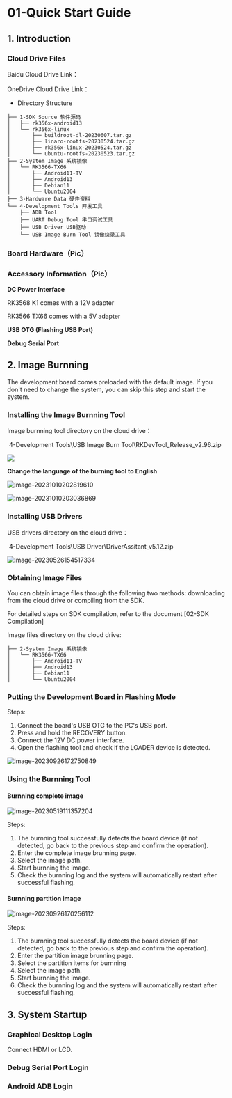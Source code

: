 # 01-Quick Start Guide



## 1. Introduction

### Cloud Drive Files

Baidu Cloud Drive Link：

OneDrive Cloud Drive Link：



* Directory Structure

```
├── 1-SDK Source 软件源码
│   ├── rk356x-android13
│   └── rk356x-linux
│       ├── buildroot-dl-20230607.tar.gz
│       ├── linaro-rootfs-20230524.tar.gz
│       ├── rk356x-linux-20230524.tar.gz
│       └── ubuntu-rootfs-20230523.tar.gz
├── 2-System Image 系统镜像
│   └── RK3566-TX66
│       ├── Android11-TV
│       ├── Android13
│       ├── Debian11
│       └── Ubuntu2004
├── 3-Hardware Data 硬件资料
└── 4-Development Tools 开发工具
    ├── ADB Tool
    ├── UART Debug Tool 串口调试工具
    ├── USB Driver USB驱动
    └── USB Image Burn Tool 镜像烧录工具
```





### Board Hardware（Pic）





### Accessory Information（Pic）

**DC Power Interface**

RK3568 K1 comes with a 12V adapter

RK3566 TX66 comes with a 5V adapter



**USB OTG (Flashing USB Port)**





**Debug Serial Port**







## 2. Image Burnning

The development board comes preloaded with the default image. If you don't need to change the system, you can skip this step and start the system.



### Installing the Image Burnning Tool

Image burnning tool directory on the cloud drive：

​	4-Development Tools\USB Image Burn Tool\RKDevTool\_Release\_v2.96.zip



![](http://tanzhtanzh.oss-cn-shenzhen.aliyuncs.com/img/image-20230526154741821.png)



**Change the language of the burning tool to English**

![image-20231010202819610](http://tanzhtanzh.oss-cn-shenzhen.aliyuncs.com/img/image-20231010202819610.png)

![image-20231010203036869](http://tanzhtanzh.oss-cn-shenzhen.aliyuncs.com/img/image-20231010203036869.png)





### Installing USB Drivers

USB drivers directory on the cloud drive：

​	4-Development Tools\USB Driver\DriverAssitant\_v5.12.zip



![image-20230526154517334](http://tanzhtanzh.oss-cn-shenzhen.aliyuncs.com/img/image-20230526154517334.png)





### Obtaining Image Files

You can obtain image files through the following two methods: downloading from the cloud drive or compiling from the SDK.

For detailed steps on SDK compilation, refer to the document [02-SDK Compilation]

Image files directory on the cloud drive:

```
├── 2-System Image 系统镜像
│   └── RK3566-TX66
│       ├── Android11-TV
│       ├── Android13
│       ├── Debian11
│       └── Ubuntu2004
```





### Putting the Development Board in Flashing Mode

Steps:

1. Connect the board's USB OTG to the PC's USB port.
2. Press and hold the RECOVERY button.
3. Connect the 12V DC power interface.
4. Open the flashing tool and check if the LOADER device is detected.

![image-20230926172750849](http://tanzhtanzh.oss-cn-shenzhen.aliyuncs.com/img/image-20230926172750849.png)



### Using the Burnning Tool

#### Burnning complete image

![image-20230519111357204](http://tanzhtanzh.oss-cn-shenzhen.aliyuncs.com/img/image-20230519111357204.png)

Steps:

1. The burnning tool successfully detects the board device (if not detected, go back to the previous step and confirm the operation).
2. Enter the complete image brunning page.
3. Select the image path.
4. Start burnning the image.
5. Check the burnning log and the system will automatically restart after successful flashing.



#### Burnning partition image

![image-20230926170256112](http://tanzhtanzh.oss-cn-shenzhen.aliyuncs.com/img/image-20230926170256112.png)

Steps:

1. The burnning tool successfully detects the board device (if not detected, go back to the previous step and confirm the operation).
2. Enter the partition image brunning page.
3. Select the partition items for burnning
4. Select the image path.
5. Start burnning the image.
6. Check the burnning log and the system will automatically restart after successful flashing.





## 3. System Startup

### Graphical Desktop Login

Connect HDMI or LCD.





### Debug Serial Port Login





### Android ADB Login
